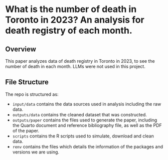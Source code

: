 # What is the number of death in Toronto in 2023? An analysis for death registry of each month.

## Overview
This paper analyzes data of death registry in Toronto in 2023, to see the number of death in each month. LLMs were not used in this project.

## File Structure

The repo is structured as:

-   `input/data` contains the data sources used in analysis including the raw data.
-   `outputs/data` contains the cleaned dataset that was constructed.
-   `outputs/paper` contains the files used to generate the paper, including the Quarto document and reference bibliography file, as well as the PDF of the paper. 
-   `scripts` contains the R scripts used to simulate, download and clean data.
-   `renv` contains the files which details the information of the packages and versions we are using.

